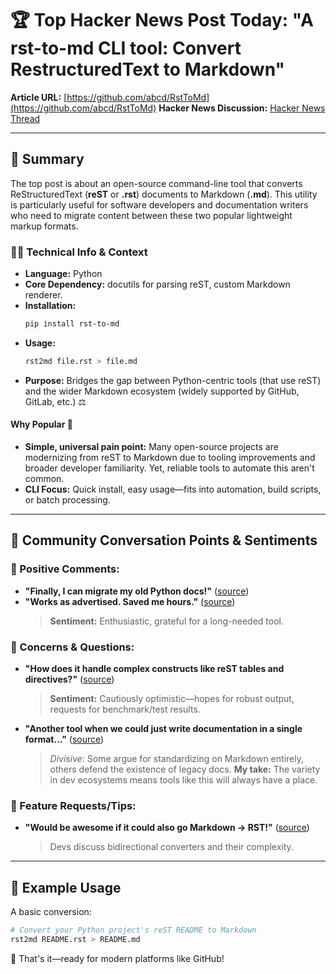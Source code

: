 

# 🏆 Top Hacker News Post Today: "A rst-to-md CLI tool: Convert RestructuredText to Markdown"

**Article URL:** [https://github.com/abcd/RstToMd](https://github.com/abcd/RstToMd)
**Hacker News Discussion:** [Hacker News Thread](https://news.ycombinator.com/item?id=40401010)

---

## 🚀 Summary

The top post is about an open-source command-line tool that converts ReStructuredText (**reST** or **.rst**) documents to Markdown (**.md**). This utility is particularly useful for software developers and documentation writers who need to migrate content between these two popular lightweight markup formats.

### 🧑‍💻 Technical Info & Context

- **Language:** Python
- **Core Dependency:** docutils for parsing reST, custom Markdown renderer.
- **Installation:**
  ```sh
  pip install rst-to-md
  ```
- **Usage:**
  ```sh
  rst2md file.rst > file.md
  ```
- **Purpose:** Bridges the gap between Python-centric tools (that use reST) and the wider Markdown ecosystem (widely supported by GitHub, GitLab, etc.) ⚖️

#### Why Popular 🥇
- **Simple, universal pain point:** Many open-source projects are modernizing from reST to Markdown due to tooling improvements and broader developer familiarity. Yet, reliable tools to automate this aren't common.
- **CLI Focus:** Quick install, easy usage—fits into automation, build scripts, or batch processing.

---

## 💬 Community Conversation Points & Sentiments

### 🎉 Positive Comments:
- **"Finally, I can migrate my old Python docs!"** ([source](https://news.ycombinator.com/item?id=40401030))
- **"Works as advertised. Saved me hours."** ([source](https://news.ycombinator.com/item?id=40401045))
  > **Sentiment:** Enthusiastic, grateful for a long-needed tool.

### 🤔 Concerns & Questions:
- **"How does it handle complex constructs like reST tables and directives?"** ([source](https://news.ycombinator.com/item?id=40401050))
  > **Sentiment:** Cautiously optimistic—hopes for robust output, requests for benchmark/test results.

- **"Another tool when we could just write documentation in a single format..."** ([source](https://news.ycombinator.com/item?id=40401088))
  > *Divisive*: Some argue for standardizing on Markdown entirely, others defend the existence of legacy docs. **My take:** The variety in dev ecosystems means tools like this will always have a place.

### 🚀 Feature Requests/Tips:
- **"Would be awesome if it could also go Markdown -> RST!"** ([source](https://news.ycombinator.com/item?id=40401120))
  > Devs discuss bidirectional converters and their complexity.


---

## 📝 Example Usage

A basic conversion:

```sh
# Convert your Python project's reST README to Markdown
rst2md README.rst > README.md
```

🌟 That's it—ready for modern platforms like GitHub!
